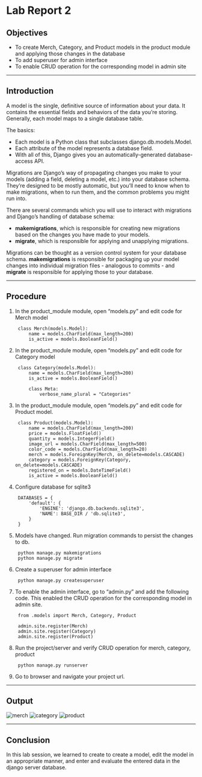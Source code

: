 # Lab Report 2

## Objectives

* To create Merch, Category, and Product models in the product module and applying those changes in the database
* To add superuser for admin interface
* To enable CRUD operation for the corresponding model in admin site

***

## Introduction

A model is the single, definitive source of information about your data. It contains the essential fields and behaviors of the data you’re storing. Generally, each model maps to a single database table.

The basics:

* Each model is a Python class that subclasses django.db.models.Model.
* Each attribute of the model represents a database field.
* With all of this, Django gives you an automatically-generated database-access API.

Migrations are Django’s way of propagating changes you make to your models (adding a field, deleting a model, etc.) into your database schema. They’re designed to be mostly automatic, but you’ll need to know when to make migrations, when to run them, and the common problems you might run into.

There are several commands which you will use to interact with migrations and Django’s handling of database schema:

* **makemigrations**, which is responsible for creating new migrations based on the changes you have made to your models.
* **migrate**, which is responsible for applying and unapplying migrations.

Migrations can be thought as a version control system for your database schema. **makemigrations** is responsible for packaging up your model changes into individual migration files - analogous to commits - and **migrate** is responsible for applying those to your database.

***

## Procedure

1. In the product_module module, open “models.py” and edit code for Merch model

        class Merch(models.Model):
            name = models.CharField(max_length=200)
            is_active = models.BooleanField()

2. In the product_module module, open “models.py” and edit code for Category 
model

        class Category(models.Model):
            name = models.CharField(max_length=200)
            is_active = models.BooleanField()

            class Meta:
                verbose_name_plural = "Categories"

3. In the product_module module, open “models.py” and edit code for Product model.

        class Product(models.Model):
            name = models.CharField(max_length=200)
            price = models.FloatField()
            quantity = models.IntegerField()
            image_url = models.CharField(max_length=500)
            color_code = models.CharField(max_length=20)
            merch = models.ForeignKey(Merch, on_delete=models.CASCADE)
            category = models.ForeignKey(Category, on_delete=models.CASCADE)
            registered_on = models.DateTimeField()
            is_active = models.BooleanField()


4. Configure database for sqlite3

        DATABASES = {
            'default': {
                'ENGINE': 'django.db.backends.sqlite3',
                'NAME': BASE_DIR / 'db.sqlite3',
            }
        }

5. Models have changed. Run migration commands to persist the changes to db.

        python manage.py makemigrations
        python manage.py migrate

6. Create a superuser for admin interface

        python manage.py createsuperuser

7. To enable the admin interface, go to “admin.py” and add the following code. This 
enabled the CRUD operation for the corresponding model in admin site.

        from .models import Merch, Category, Product

        admin.site.register(Merch)
        admin.site.register(Category)
        admin.site.register(Product)

8. Run the project/server and verify CRUD operation for merch, category, product

        python manage.py runserver

9. Go to browser and navigate your project url.

***

## Output

![](01.png "merch")
![](02.png "category")
![](03.png "product")

***

## Conclusion

In this lab session, we learned to create to create a model, edit the model in an appropriate manner, and enter and evaluate the entered data in the django server database.

